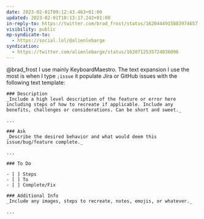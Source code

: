```yaml
---
date: 2023-02-01T09:12:43.463+01:00
updated: 2023-02-01T10:13:17.242+01:00
in-reply-to: https://twitter.com/brad_frost/status/1620444915883974657
visibility: public
mp-syndicate-to:
  - https://social.lol/@alienlebarge
syndication:
  - https://twitter.com/alienlebarge/status/1620712535724036096
---
```

@brad_frost I use mainly KeyboardMaestro. The text expansion I use the most is when I type `;issue` it populate Jira or GitHub issues with the following text template:

```
### Description
_Include a high level description of the feature or error here including steps of how to recreate if applicable. Include any benefits, challenges or considerations. Can be short and sweet._

...

### Ask
_Describe the desired behavior and what would deem this issue/bug/feature complete._

...

### To Do

- [ ] Steps
- [ ] To
- [ ] Complete/Fix

### Additional Info
_Include any images, steps to recreate, notes, emojis, or whatever._

...
```
